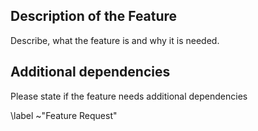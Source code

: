 ## Description of the Feature
Describe, what the feature is and why it is needed.

## Additional dependencies
Please state if the feature needs additional dependencies

\label ~"Feature Request"